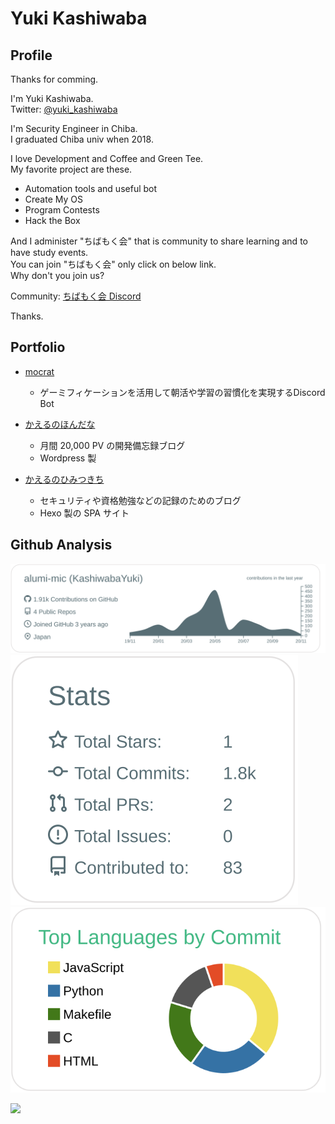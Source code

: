 # Yuki Kashiwaba

## Profile
Thanks for comming.  

I'm Yuki Kashiwaba.  
Twitter: [@yuki_kashiwaba](https://twitter.com/yuki_kashiwaba)  

I'm Security Engineer in Chiba.  
I graduated Chiba univ when 2018.

I love Development and Coffee and Green Tee.  
My favorite project are these.

- Automation tools and useful bot
- Create My OS
- Program Contests
- Hack the Box


And I administer "ちばもく会" that is community to share learning and to have study events.  
You can join "ちばもく会" only click on below link.  
Why don't you join us?

Community: [ちばもく会 Discord](https://discord.gg/v6ht2M3BRS)

Thanks.

## Portfolio
- [mocrat](https://github.com/alumi-mic/mocrat)
  - ゲーミフィケーションを活用して朝活や学習の習慣化を実現するDiscord Bot

- [かえるのほんだな](https://yukituna.com/)
  - 月間 20,000 PV の開発備忘録ブログ
  - Wordpress 製

- [かえるのひみつきち](https://kashiwaba-yuki.com/)
  - セキュリティや資格勉強などの記録のためのブログ
  - Hexo 製の SPA サイト


## Github Analysis
[![](https://raw.githubusercontent.com/alumi-mic/alumi-mic/master/profile-summary-card-output/default/0-profile-details.svg)](https://github.com/vn7n24fzkq/github-profile-summary-cards)
[![](https://raw.githubusercontent.com/alumi-mic/alumi-mic/master/profile-summary-card-output/default/3-stats.svg)](https://github.com/vn7n24fzkq/github-profile-summary-cards)
[![](https://raw.githubusercontent.com/alumi-mic/alumi-mic/master/profile-summary-card-output/vue/2-most-commit-language.svg)](https://github.com/vn7n24fzkq/github-profile-summary-cards)

![](https://komarev.com/ghpvc/?username=alumi-mic&color=green)